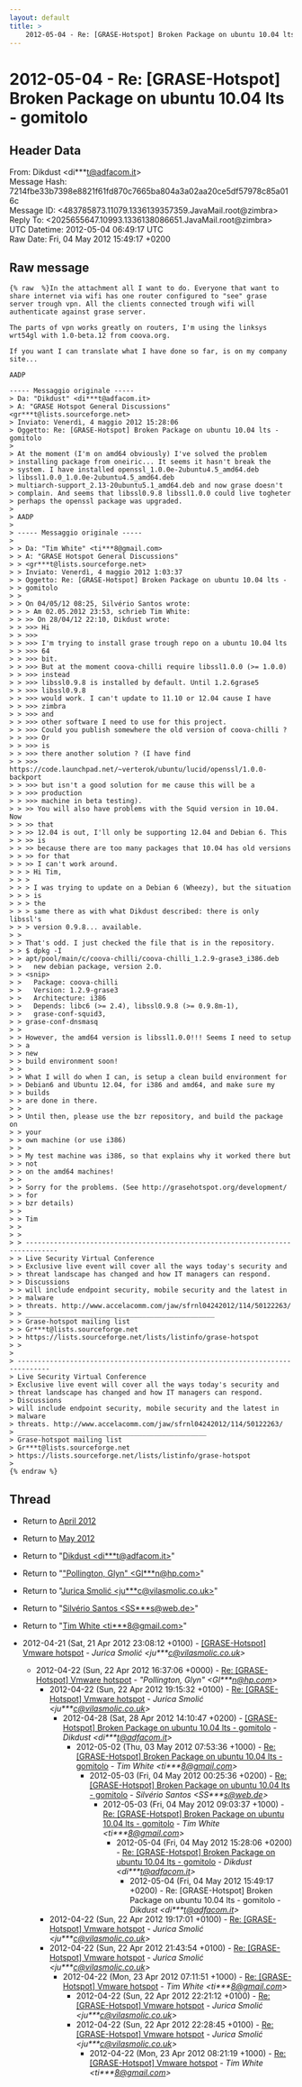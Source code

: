 ```yaml
---
layout: default
title: >
    2012-05-04 - Re: [GRASE-Hotspot] Broken Package on ubuntu 10.04 lts - gomitolo
---
```


# 2012-05-04 - Re: [GRASE-Hotspot] Broken Package on ubuntu 10.04 lts - gomitolo

## Header Data

From: Dikdust \<di***t@adfacom.it\><br>
Message Hash: 7214fbe33b7398e8821f61fd870c7665ba804a3a02aa20ce5df57978c85a016c<br>
Message ID: \<483785873.11079.1336139357359.JavaMail.root@zimbra\><br>
Reply To: \<2025655647.10993.1336138086651.JavaMail.root@zimbra\><br>
UTC Datetime: 2012-05-04 06:49:17 UTC<br>
Raw Date: Fri, 04 May 2012 15:49:17 +0200<br>

## Raw message

```
{% raw  %}In the attachment all I want to do. Everyone that want to share internet via wifi has one router configured to "see" grase server trough vpn. All the clients connected trough wifi will authenticate against grase server.

The parts of vpn works greatly on routers, I'm using the linksys wrt54gl with 1.0-beta.12 from coova.org.

If you want I can translate what I have done so far, is on my company site...

AADP

----- Messaggio originale -----
> Da: "Dikdust" <di***t@adfacom.it>
> A: "GRASE Hotspot General Discussions" <gr***t@lists.sourceforge.net>
> Inviato: Venerdì, 4 maggio 2012 15:28:06
> Oggetto: Re: [GRASE-Hotspot] Broken Package on ubuntu 10.04 lts - gomitolo
> 
> At the moment (I'm on amd64 obviously) I've solved the problem
> installing package from oneiric... It seems it hasn't break the
> system. I have installed openssl_1.0.0e-2ubuntu4.5_amd64.deb
> libssl1.0.0_1.0.0e-2ubuntu4.5_amd64.deb
> multiarch-support_2.13-20ubuntu5.1_amd64.deb and now grase doesn't
> complain. And seems that libssl0.9.8 libssl1.0.0 could live togheter
> perhaps the openssl package was upgraded.
> 
> AADP
> 
> ----- Messaggio originale -----
> 
> > Da: "Tim White" <ti***8@gmail.com>
> > A: "GRASE Hotspot General Discussions"
> > <gr***t@lists.sourceforge.net>
> > Inviato: Venerdì, 4 maggio 2012 1:03:37
> > Oggetto: Re: [GRASE-Hotspot] Broken Package on ubuntu 10.04 lts -
> > gomitolo
> > 
> > On 04/05/12 08:25, Silvério Santos wrote:
> > > Am 02.05.2012 23:53, schrieb Tim White:
> > >> On 28/04/12 22:10, Dikdust wrote:
> > >>> Hi
> > >>>
> > >>> I'm trying to install grase trough repo on a ubuntu 10.04 lts
> > >>> 64
> > >>> bit.
> > >>> But at the moment coova-chilli require libssl1.0.0 (>= 1.0.0)
> > >>> instead
> > >>> libssl0.9.8 is installed by default. Until 1.2.6grase5
> > >>> libssl0.9.8
> > >>> would work. I can't update to 11.10 or 12.04 cause I have
> > >>> zimbra
> > >>> and
> > >>> other software I need to use for this project.
> > >>> Could you publish somewhere the old version of coova-chilli ?
> > >>> Or
> > >>> is
> > >>> there another solution ? (I have find
> > >>> https://code.launchpad.net/~verterok/ubuntu/lucid/openssl/1.0.0-backport
> > >>> but isn't a good solution for me cause this will be a
> > >>> production
> > >>> machine in beta testing).
> > >> You will also have problems with the Squid version in 10.04. Now
> > >> that
> > >> 12.04 is out, I'll only be supporting 12.04 and Debian 6. This
> > >> is
> > >> because there are too many packages that 10.04 has old versions
> > >> for that
> > >> I can't work around.
> > > Hi Tim,
> > >
> > > I was trying to update on a Debian 6 (Wheezy), but the situation
> > > is
> > > the
> > > same there as with what Dikdust described: there is only libssl's
> > > version 0.9.8... available.
> > 
> > That's odd. I just checked the file that is in the repository.
> > $ dpkg -I
> > apt/pool/main/c/coova-chilli/coova-chilli_1.2.9-grase3_i386.deb
> >   new debian package, version 2.0.
> > <snip>
> >   Package: coova-chilli
> >   Version: 1.2.9-grase3
> >   Architecture: i386
> >   Depends: libc6 (>= 2.4), libssl0.9.8 (>= 0.9.8m-1),
> >   grase-conf-squid3,
> > grase-conf-dnsmasq
> > 
> > However, the amd64 version is libssl1.0.0!!! Seems I need to setup
> > a
> > new
> > build environment soon!
> > 
> > What I will do when I can, is setup a clean build environment for
> > Debian6 and Ubuntu 12.04, for i386 and amd64, and make sure my
> > builds
> > are done in there.
> > 
> > Until then, please use the bzr repository, and build the package on
> > your
> > own machine (or use i386)
> > 
> > My test machine was i386, so that explains why it worked there but
> > not
> > on the amd64 machines!
> > 
> > Sorry for the problems. (See http://grasehotspot.org/development/
> > for
> > bzr details)
> > 
> > Tim
> > 
> > 
> > ------------------------------------------------------------------------------
> > Live Security Virtual Conference
> > Exclusive live event will cover all the ways today's security and
> > threat landscape has changed and how IT managers can respond.
> > Discussions
> > will include endpoint security, mobile security and the latest in
> > malware
> > threats. http://www.accelacomm.com/jaw/sfrnl04242012/114/50122263/
> > _______________________________________________
> > Grase-hotspot mailing list
> > Gr***t@lists.sourceforge.net
> > https://lists.sourceforge.net/lists/listinfo/grase-hotspot
> > 
> 
> ------------------------------------------------------------------------------
> Live Security Virtual Conference
> Exclusive live event will cover all the ways today's security and
> threat landscape has changed and how IT managers can respond.
> Discussions
> will include endpoint security, mobile security and the latest in
> malware
> threats. http://www.accelacomm.com/jaw/sfrnl04242012/114/50122263/
> _______________________________________________
> Grase-hotspot mailing list
> Gr***t@lists.sourceforge.net
> https://lists.sourceforge.net/lists/listinfo/grase-hotspot
> 
{% endraw %}
```

## Thread

+ Return to [April 2012](/archive/2012/04)
+ Return to [May 2012](/archive/2012/05)

+ Return to "[Dikdust <di***t<span>@</span>adfacom.it>](/authors/di___t_at_adfacom_it)"
+ Return to "["Pollington, Glyn" <Gl***n<span>@</span>hp.com>](/authors/gl___n_at_hp_com)"
+ Return to "[Jurica Smolić <ju***c<span>@</span>vilasmolic.co.uk>](/authors/ju___c_at_vilasmolic_co_uk)"
+ Return to "[Silvério Santos <SS***s<span>@</span>web.de>](/authors/ss___s_at_web_de)"
+ Return to "[Tim White <ti***8<span>@</span>gmail.com>](/authors/ti___8_at_gmail_com)"

+ 2012-04-21 (Sat, 21 Apr 2012 23:08:12 +0100) - [[GRASE-Hotspot] Vmware hotspot](/archive/2012/04/752102cdbbbcef4e39d5ef160ff9243e2727a6842f7f4f36762078c194988783) - _Jurica Smolić \<ju***c@vilasmolic.co.uk\>_
  + 2012-04-22 (Sun, 22 Apr 2012 16:37:06 +0000) - [Re: [GRASE-Hotspot] Vmware hotspot](/archive/2012/04/b121bfaee5419921cfb3c892d27fe69128578fd70b9f1705a2ae51c8efb2bd56) - _"Pollington, Glyn" \<Gl***n@hp.com\>_
    + 2012-04-22 (Sun, 22 Apr 2012 19:15:32 +0100) - [Re: [GRASE-Hotspot] Vmware hotspot](/archive/2012/04/111ddfafb68a782a87f64d5a5570df07e8a03e791fb8f735ac756e346ef6e75e) - _Jurica Smolić \<ju***c@vilasmolic.co.uk\>_
      + 2012-04-28 (Sat, 28 Apr 2012 14:10:47 +0200) - [[GRASE-Hotspot]  Broken Package on ubuntu 10.04 lts - gomitolo](/archive/2012/04/dbd5d7df131644a9e035c428b60c04b465fe3f5d5535ca1446156bf197535158) - _Dikdust \<di***t@adfacom.it\>_
        + 2012-05-02 (Thu, 03 May 2012 07:53:36 +1000) - [Re: [GRASE-Hotspot] Broken Package on ubuntu 10.04 lts - gomitolo](/archive/2012/05/e20beaa73b5630ad507b26f7b885992d1bbc1599e8dd9e2d8a5377e25be3c2c5) - _Tim White \<ti***8@gmail.com\>_
          + 2012-05-03 (Fri, 04 May 2012 00:25:36 +0200) - [Re: [GRASE-Hotspot] Broken Package on ubuntu 10.04 lts - gomitolo](/archive/2012/05/d86aa27e29abfd78e99a439ff6e97b31c1cdb9c1ee9eb51c12278405e9b46f81) - _Silvério Santos \<SS***s@web.de\>_
            + 2012-05-03 (Fri, 04 May 2012 09:03:37 +1000) - [Re: [GRASE-Hotspot] Broken Package on ubuntu 10.04 lts - gomitolo](/archive/2012/05/f4f76e28ce66e4ccf0e82157fc44c25a7d2ac5ddcd0b711202f5378d3fa95624) - _Tim White \<ti***8@gmail.com\>_
              + 2012-05-04 (Fri, 04 May 2012 15:28:06 +0200) - [Re: [GRASE-Hotspot] Broken Package on ubuntu 10.04 lts - gomitolo](/archive/2012/05/3638408e8a765b991621c9d6ccf3d23dde5bdadbe19a8520c4eed7dd6c84f39b) - _Dikdust \<di***t@adfacom.it\>_
                + 2012-05-04 (Fri, 04 May 2012 15:49:17 +0200) - Re: [GRASE-Hotspot] Broken Package on ubuntu 10.04 lts - gomitolo - _Dikdust \<di***t@adfacom.it\>_
    + 2012-04-22 (Sun, 22 Apr 2012 19:17:01 +0100) - [Re: [GRASE-Hotspot] Vmware hotspot](/archive/2012/04/ade0650426ed3ae3e12690288659291939331534420d61271af08fd7e3c00b05) - _Jurica Smolić \<ju***c@vilasmolic.co.uk\>_
    + 2012-04-22 (Sun, 22 Apr 2012 21:43:54 +0100) - [Re: [GRASE-Hotspot] Vmware hotspot](/archive/2012/04/d15a2a6cdf56e1ce5d72f52105e07a2b0f45b5c65413bee0925981a9424b71da) - _Jurica Smolić \<ju***c@vilasmolic.co.uk\>_
      + 2012-04-22 (Mon, 23 Apr 2012 07:11:51 +1000) - [Re: [GRASE-Hotspot] Vmware hotspot](/archive/2012/04/e33bb125e19093b5d4cc8e00c71baaf13056d62d741f2dc1d3e7702bbbf95a9c) - _Tim White \<ti***8@gmail.com\>_
        + 2012-04-22 (Sun, 22 Apr 2012 22:21:12 +0100) - [Re: [GRASE-Hotspot] Vmware hotspot](/archive/2012/04/4ac9d3825659da18831355fd343445e9be545e57cbc93904e366dc1b91f13ff1) - _Jurica Smolić \<ju***c@vilasmolic.co.uk\>_
        + 2012-04-22 (Sun, 22 Apr 2012 22:28:45 +0100) - [Re: [GRASE-Hotspot] Vmware hotspot](/archive/2012/04/63b848800913ee1755e9f690f0be7f214ea9da4131a0862df02f9a8d71a986ba) - _Jurica Smolić \<ju***c@vilasmolic.co.uk\>_
          + 2012-04-22 (Mon, 23 Apr 2012 08:21:19 +1000) - [Re: [GRASE-Hotspot] Vmware hotspot](/archive/2012/04/0413e9d93bf33806639364137920fc77e792ebeb8b2e09dc36b245100c23c681) - _Tim White \<ti***8@gmail.com\>_

